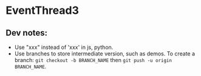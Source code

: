 # EventThread3

## Dev notes:
- Use "xxx" instead of 'xxx' in js, python.
- Use branches to store intermediate version, such as demos. To create a branch: `git checkout -b BRANCH_NAME` then `git push -u origin BRANCH_NAME`.
